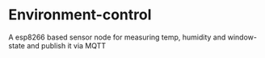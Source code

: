# Environment-control
A esp8266 based sensor node for measuring temp, humidity and window-state and publish it via MQTT
